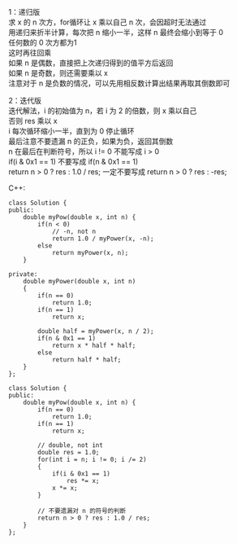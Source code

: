 1：递归版  
求 x 的 n 次方，for循环让 x 乘以自己 n 次，会因超时无法通过   
用递归来折半计算，每次把 n 缩小一半，这样 n 最终会缩小到等于 0   
任何数的 0 次方都为1   
这时再往回乘   
如果 n 是偶数，直接把上次递归得到的值平方后返回   
如果 n 是奇数，则还需要乘以 x    
注意对于 n 是负数的情况，可以先用相反数计算出结果再取其倒数即可


2：迭代版   
迭代解法，i 的初始值为 n，若 i 为 2 的倍数，则 x 乘以自己   
否则 res 乘以 x   
i 每次循环缩小一半，直到为 0 停止循环   
最后注意不要遗漏 n 的正负，如果为负，返回其倒数   
n 在最后在判断符号，所以 i != 0 不能写成 i > 0  
if(i & 0x1 == 1) 不要写成  if(n & 0x1 == 1)   
return n > 0 ? res : 1.0 / res; 一定不要写成  return n > 0 ? res : -res;


C++:
```
class Solution {
public:
    double myPow(double x, int n) {
        if(n < 0)
            // -n, not n
            return 1.0 / myPower(x, -n);
        else
            return myPower(x, n);
    }

private:
    double myPower(double x, int n)
    {
        if(n == 0)
            return 1.0;
        if(n == 1)
            return x;

        double half = myPower(x, n / 2);
        if(n & 0x1 == 1)
            return x * half * half;
        else
            return half * half;
    }
};
```


```
class Solution {
public:
    double myPow(double x, int n) {
        if(n == 0)
            return 1.0;
        if(n == 1)
            return x;

        // double, not int
        double res = 1.0;
        for(int i = n; i != 0; i /= 2)
        {
            if(i & 0x1 == 1)
                res *= x;
            x *= x;
        }

        // 不要遗漏对 n 的符号的判断
        return n > 0 ? res : 1.0 / res;
    }
};
```
